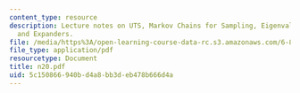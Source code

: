 ```yaml
---
content_type: resource
description: Lecture notes on UTS, Markov Chains for Sampling, Eigenvalue Analysis
  and Expanders.
file: /media/https%3A/open-learning-course-data-rc.s3.amazonaws.com/6-856j-randomized-algorithms-fall-2002/5c150866940bd4a8bb3deb478b666d4a_n20.pdf
file_type: application/pdf
resourcetype: Document
title: n20.pdf
uid: 5c150866-940b-d4a8-bb3d-eb478b666d4a
---
```

